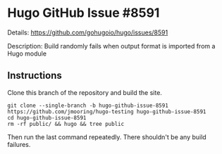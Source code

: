 # Hugo GitHub Issue #8591

Details: <https://github.com/gohugoio/hugo/issues/8591>

Description: Build randomly fails when output format is imported from a Hugo module

## Instructions

Clone this branch of the repository and build the site.

```text
git clone --single-branch -b hugo-github-issue-8591 https://github.com/jmooring/hugo-testing hugo-github-issue-8591
cd hugo-github-issue-8591
rm -rf public/ && hugo && tree public
```

Then run the last command repeatedly. There shouldn't be any build failures.

